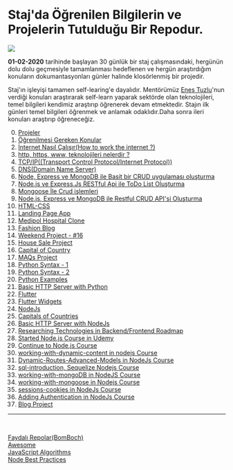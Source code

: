 # Staj'da Öğrenilen Bilgilerin ve Projelerin Tutulduğu Bir Repodur.

![](https://www.businessstudent.com/wp-content/uploads/2018/08/internships.jpg)

**01-02-2020** tarihinde başlayan 30 günlük bir staj çalışmasındaki, hergünün dolu dolu geçmesiyle tamamlanması hedeflenen ve hergün araştırdığım konuların dokumantasyonları günler halinde klosörlenmiş bir projedir.

Staj'ın işleyişi tamamen self-learing'e dayalıdır. Mentörümüz [Enes Tuzlu](https://github.com/hayatbayramolsa)'nun verdiği konuları araştırarak self-learn yaparak sektörde olan teknolojileri, temel bilgileri kendimiz araştırıp öğrenerek devam etmektedir. Stajın ilk günleri temel bilgileri öğrenmek ve anlamak odaklıdır.Daha sonra ileri konuları araştırıp öğreneceğiz.

0. [Projeler](https://github.com/cihatdev/staj/tree/master/00-Projeler-%F0%9F%94%A5)
1. [Öğrenilmesi Gereken Konular](https://github.com/cihatdev/staj/tree/master/02-01-Pazartesi)
2. [İnternet Nasıl Çalışır(How to work the internet ?)](https://github.com/cihatdev/staj/tree/master/02-02-Sali)
3. [http, https, www, teknolojileri nelerdir ?](https://github.com/cihatdev/staj/tree/master/02-03-Carsamba)
4. [TCP/IP((Transport Control Protocol/Internet Protocol))](https://github.com/cihatdev/staj/tree/master/02-04-Persembe)
5. [DNS(Domain Name Server)](https://github.com/cihatdev/staj/tree/master/02-05-Cuma)
6. [Node, Express ve MongoDB ile Basit bir CRUD uygulaması oluşturma](https://github.com/cihatdev/staj/tree/master/02-06-Cumartesi)
7. [Node.js ve Express.Js RESTful Api ile ToDo List Oluşturma](https://github.com/cihatdev/staj/tree/master/02-07-Pazar)
8. [Mongoose İle Crud işlemleri](https://github.com/cihatdev/staj/tree/master/02-08-Pazartesi)
9. [Node.js, Express ve MongoDB ile Restful CRUD API'si Oluşturma](https://github.com/cihatdev/staj/tree/master/02-09-Sali)
10. [HTML-CSS](https://github.com/cihatdev/staj/tree/master/02-10-Carsamba)
11. [Landing Page App](https://github.com/cihatdev/staj/tree/master/02-11-Persembe)
12. [Medipol Hospital Clone](https://github.com/cihatdev/staj/tree/master/02-12-Cuma)
13. [Fashion Blog](https://github.com/cihatdev/staj/tree/master/02-13-Cumartesi)
14. [Weekend Project - #16](https://github.com/cihatdev/staj/tree/master/02-14-Pazar)
15. [House Sale Project](https://github.com/cihatdev/staj/tree/master/02-15-Pazartesi)
16. [Capital of Country](https://github.com/cihatdev/staj/tree/master/02-16-Sali)
17. [MAQs Project](https://github.com/cihatdev/staj/tree/master/02-17-Carsamba)
18. [Python Syntax - 1](https://github.com/cihatdev/staj/tree/master/02-18-Persembe)
19. [Python Syntax - 2](https://github.com/cihatdev/staj/tree/master/02-19-Cuma)
20. [Python Examples](https://github.com/cihatdev/staj/tree/master/02-20-Cumartesi)
21. [Basic HTTP Server with Python](https://github.com/cihatdev/staj/tree/master/02-21-Pazar)
22. [Flutter](https://github.com/cihatdev/staj/tree/master/02-22-Pazartesi)
23. [Flutter Widgets](https://github.com/cihatdev/staj/tree/master/02-23-Sali)
24. [NodeJs](https://github.com/cihatdev/staj/tree/master/02-24-Carsamba)
25. [Capitals of Countries](https://github.com/cihatdev/staj/tree/master/02-25-Persembe)
26. [Basic HTTP Server with NodeJs](https://github.com/cihatdev/staj/tree/master/02-26-Cuma)
27. [Researching Technologies in Backend/Frontend Roadmap](https://github.com/cihatdev/staj/tree/master/02-27-Cumartesi)
28. [Started Node.js Course in Udemy](https://github.com/cihatdev/staj/tree/master/02-28-Pazar)
29. [Continue to Node.js Course](https://github.com/cihatdev/staj/tree/master/03-01-Pazartesi)
30. [working-with-dynamic-content in nodejs Course](https://github.com/cihatdev/staj/tree/master/03-02-Sali)
31. [Dynamic-Routes-Advanced-Models in NodeJs Course](https://github.com/cihatdev/staj/tree/master/03-03-Carsamba)
32. [sql-introduction, Sequelize Nodejs Course](https://github.com/cihatdev/staj/tree/master/03-04-Persembe)
33. [working-with-mongoDB in NodeJS Course](https://github.com/cihatdev/staj/tree/master/03-05-Cuma)
34. [working-with-mongoose in Nodejs Course](https://github.com/cihatdev/staj/tree/master/03-06-Cumartesi)
35. [sessions-cookies in NodeJs Course](https://github.com/cihatdev/staj/tree/master/03-07-Pazar)
36. [Adding Authentication in NodeJs Course](https://github.com/cihatdev/staj/tree/master/03-08-Pazartesi)
37. [Blog Project](https://github.com/cihatdev/blog)
<hr>
<br>

[Faydalı Repolar(BomBoch)](https://github.com/BomBoch)<br>
[Awesome](https://github.com/sindresorhus/awesome)<br>
[JavaScript Algorithms](https://github.com/trekhleb/javascript-algorithms/blob/master/README.tr-TR.md)<br>
[Node Best Practices](https://github.com/goldbergyoni/nodebestpractices)<br>
